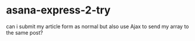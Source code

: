 # asana-express-2-try

can i submit my article form as normal but also use Ajax
to send my array to the same post?
